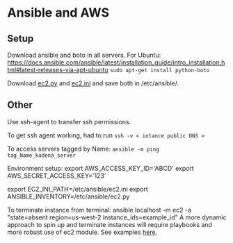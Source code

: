 # Ansible and AWS

## Setup 
Download ansible and boto in all servers.
For Ubuntu: 
<https://docs.ansible.com/ansible/latest/installation_guide/intro_installation.html#latest-releases-via-apt-ubuntu>
`sudo apt-get install python-boto`

Download [ec2.py](https://raw.githubusercontent.com/ansible/ansible/devel/contrib/inventory/ec2.py)
and [ec2.ini](https://raw.githubusercontent.com/ansible/ansible/devel/contrib/inventory/ec2.ini) and save both in /etc/ansible/.

## Other
Use ssh-agent to transfer ssh permissions. 

To get ssh agent working, had to run `ssh -v < intance public DNS >`

To access servers tagged by Name:
`ansible -m ping tag_Name_kadena_server`

Environment setup:
export AWS_ACCESS_KEY_ID='ABCD'
export AWS_SECRET_ACCESS_KEY='123'

export EC2_INI_PATH=/etc/ansible/ec2.ini
export ANSIBLE_INVENTORY=/etc/ansible/ec2.py

To terminate instance from terminal:
ansible localhost -m ec2 -a "state=absent region=us-west-2 instance_ids=example_id"
A more dynamic approach to spin up and terminate instances will require playbooks 
and more robust use of ec2 module. See examples [here](https://docs.ansible.com/ansible/2.6/modules/ec2_module.html).

